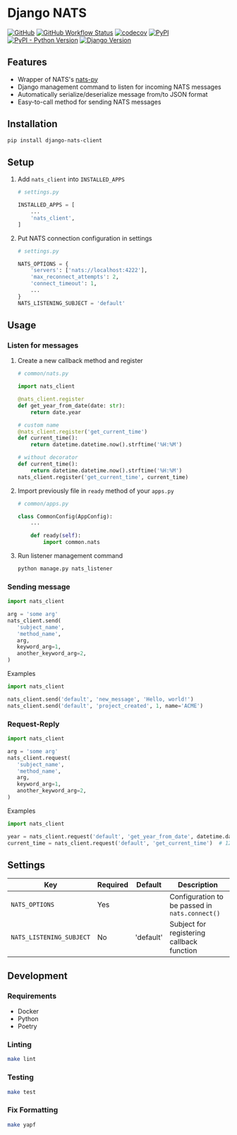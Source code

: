 # Django NATS

[![GitHub](https://img.shields.io/github/license/C0D1UM/django-nats-client)](https://github.com/C0D1UM/django-nats-client/blob/main/LICENSE)
[![GitHub Workflow Status](https://img.shields.io/github/workflow/status/C0D1UM/django-nats-client/CI)](https://github.com/C0D1UM/django-nats-client/actions/workflows/ci.yml)
[![codecov](https://codecov.io/gh/C0D1UM/django-nats-client/branch/main/graph/badge.svg?token=PN19DJ3SDF)](https://codecov.io/gh/C0D1UM/django-nats-client)
[![PyPI](https://img.shields.io/pypi/v/django-nats-client)](https://pypi.org/project/django-nats-client/)  
[![PyPI - Python Version](https://img.shields.io/pypi/pyversions/django-nats-client)](https://github.com/C0D1UM/django-nats-client)
[![Django Version](https://img.shields.io/badge/django-3.1%20%7C%203.2%20%7C%204.0%20%7C%204.1-blue)](https://github.com/C0D1UM/django-nats-client)

## Features

- Wrapper of NATS's [nats-py](https://github.com/nats-io/nats.py)
- Django management command to listen for incoming NATS messages
- Automatically serialize/deserialize message from/to JSON format
- Easy-to-call method for sending NATS messages

## Installation

```bash
pip install django-nats-client
```

## Setup

1. Add `nats_client` into `INSTALLED_APPS`

   ```python
   # settings.py

   INSTALLED_APPS = [
       ...
       'nats_client',
   ]
   ```

1. Put NATS connection configuration in settings

   ```python
   # settings.py

   NATS_OPTIONS = {
       'servers': ['nats://localhost:4222'],
       'max_reconnect_attempts': 2,
       'connect_timeout': 1,
       ...
   }
   NATS_LISTENING_SUBJECT = 'default'
   ```

## Usage

### Listen for messages

1. Create a new callback method and register

   ```python
   # common/nats.py

   import nats_client

   @nats_client.register
   def get_year_from_date(date: str):
       return date.year

   # custom name
   @nats_client.register('get_current_time')
   def current_time():
       return datetime.datetime.now().strftime('%H:%M')

   # without decorator
   def current_time():
       return datetime.datetime.now().strftime('%H:%M')
   nats_client.register('get_current_time', current_time)
   ```

1. Import previously file in `ready` method of your `apps.py`

   ```python
   # common/apps.py

   class CommonConfig(AppConfig):
       ...

       def ready(self):
           import common.nats
   ```

1. Run listener management command

   ```bash
   python manage.py nats_listener
   ```

### Sending message

```python
import nats_client

arg = 'some arg'
nats_client.send(
   'subject_name',
   'method_name',
   arg,
   keyword_arg=1,
   another_keyword_arg=2,
)
```

Examples

```python
import nats_client

nats_client.send('default', 'new_message', 'Hello, world!')
nats_client.send('default', 'project_created', 1, name='ACME')
```

### Request-Reply

```python
import nats_client

arg = 'some arg'
nats_client.request(
   'subject_name',
   'method_name',
   arg,
   keyword_arg=1,
   another_keyword_arg=2,
)
```

Examples

```python
import nats_client

year = nats_client.request('default', 'get_year_from_date', datetime.date(2022, 1, 1))  # 2022
current_time = nats_client.request('default', 'get_current_time')  # 12:11
```

## Settings

| Key                      | Required | Default   | Description                                       |
|--------------------------|----------|-----------|---------------------------------------------------|
| `NATS_OPTIONS`           | Yes      |           | Configuration to be passed in `nats.connect()`    |
| `NATS_LISTENING_SUBJECT` | No       | 'default' | Subject for registering callback function         |

## Development

### Requirements

- Docker
- Python
- Poetry

### Linting

```bash
make lint
```

### Testing

```bash
make test
```

### Fix Formatting

```bash
make yapf
```
